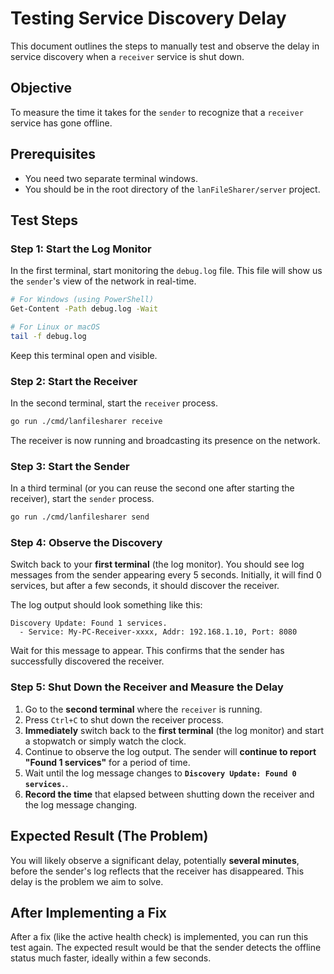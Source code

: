 # Testing Service Discovery Delay

This document outlines the steps to manually test and observe the delay in service discovery when a `receiver` service is shut down.

## Objective

To measure the time it takes for the `sender` to recognize that a `receiver` service has gone offline.

## Prerequisites

- You need two separate terminal windows.
- You should be in the root directory of the `lanFileSharer/server` project.

## Test Steps

### Step 1: Start the Log Monitor

In the first terminal, start monitoring the `debug.log` file. This file will show us the `sender`'s view of the network in real-time.

```sh
# For Windows (using PowerShell)
Get-Content -Path debug.log -Wait

# For Linux or macOS
tail -f debug.log
```

Keep this terminal open and visible.

### Step 2: Start the Receiver

In the second terminal, start the `receiver` process.

```sh
go run ./cmd/lanfilesharer receive
```

The receiver is now running and broadcasting its presence on the network.

### Step 3: Start the Sender

In a third terminal (or you can reuse the second one after starting the receiver), start the `sender` process.

```sh
go run ./cmd/lanfilesharer send
```

### Step 4: Observe the Discovery

Switch back to your **first terminal** (the log monitor). You should see log messages from the sender appearing every 5 seconds. Initially, it will find 0 services, but after a few seconds, it should discover the receiver.

The log output should look something like this:

```
Discovery Update: Found 1 services.
  - Service: My-PC-Receiver-xxxx, Addr: 192.168.1.10, Port: 8080
```

Wait for this message to appear. This confirms that the sender has successfully discovered the receiver.

### Step 5: Shut Down the Receiver and Measure the Delay

1.  Go to the **second terminal** where the `receiver` is running.
2.  Press `Ctrl+C` to shut down the receiver process.
3.  **Immediately** switch back to the **first terminal** (the log monitor) and start a stopwatch or simply watch the clock.
4.  Continue to observe the log output. The sender will **continue to report "Found 1 services"** for a period of time.
5.  Wait until the log message changes to **`Discovery Update: Found 0 services.`**.
6.  **Record the time** that elapsed between shutting down the receiver and the log message changing.

## Expected Result (The Problem)

You will likely observe a significant delay, potentially **several minutes**, before the sender's log reflects that the receiver has disappeared. This delay is the problem we aim to solve.

## After Implementing a Fix

After a fix (like the active health check) is implemented, you can run this test again. The expected result would be that the sender detects the offline status much faster, ideally within a few seconds.
